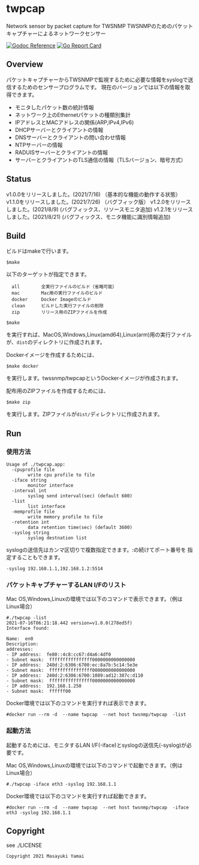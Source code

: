 # twpcap
Network sensor by packet capture for TWSNMP
TWSNMPのためのパケットキャプチャーによるネットワークセンサー

[![Godoc Reference](https://godoc.org/github.com/twsnmp/twpcap?status.svg)](http://godoc.org/github.com/twsnmp/twpcap)
[![Go Report Card](https://goreportcard.com/badge/twsnmp/twpcap)](https://goreportcard.com/report/twsnmp/twpcap)

## Overview

パケットキャプチャーからTWSNMPで監視するために必要な情報をsyslogで送信するためのセンサープログラムです。
現在のバージョンでは以下の情報を取得できます。

- モニタしたパケット数の統計情報
- ネットワーク上のEthernetパケットの種類別集計
- IPアドレスとMACアドレスの関係(ARP,IPv4,IPv6)
- DHCPサーバーとクライアントの情報
- DNSサーバーとクライアントの問い合わせ情報
- NTPサーバーの情報
- RADUISサーバーとクライアントの情報
- サーバーとクライアントのTLS通信の情報（TLSバージョン、暗号方式）

## Status

v1.0.0をリリースしました。(2021/7/16)
（基本的な機能の動作する状態）
v1.1.0をリリースしました。(2021/7/26)
（バグフィック版）
v1.2.0をリリースしました。(2021/8/9)
(バグフィックス、リソースモニタ追加)
v1.2.1をリリースしました。(2021/8/21)
(バグフィックス、モニタ機能に識別情報追加)

## Build

ビルドはmakeで行います。
```
$make
```
以下のターゲットが指定できます。
```
  all        全実行ファイルのビルド（省略可能）
  mac        Mac用の実行ファイルのビルド
  docker     Docker Imageのビルド
  clean      ビルドした実行ファイルの削除
  zip        リリース用のZIPファイルを作成
```

```
$make
```
を実行すれば、MacOS,Windows,Linux(amd64),Linux(arm)用の実行ファイルが、`dist`のディレクトリに作成されます。

Dockerイメージを作成するためには、
```
$make docker
```
を実行します。twssnmp/twpcapというDockerイメージが作成されます。

配布用のZIPファイルを作成するためには、
```
$make zip
```
を実行します。ZIPファイルが`dist/`ディレクトリに作成されます。

## Run

### 使用方法

```
Usage of ./twpcap.app:
  -cpuprofile file
    	write cpu profile to file
  -iface string
    	monitor interface
  -interval int
    	syslog send interval(sec) (default 600)
  -list
    	list interface
  -memprofile file
    	write memory profile to file
  -retention int
    	data retention time(sec) (default 3600)
  -syslog string
    	syslog destnation list
```

syslogの送信先はカンマ区切りで複数指定できます。:の続けてポート番号を
指定することもできます。

```
-syslog 192.168.1.1,192.168.1.2:5514
```

### パケットキャプチャーするLAN I/Fのリスト

Mac OS,Windows,Linuxの環境では以下のコマンドで表示できます。（例はLinux場合）

```
#./twpcap -list
2021-07-16T06:21:18.442 version=v1.0.0(278ed5f)
Interface found:

Name:  en0
Description:
addresses:
- IP address:  fe80::4c8:cc67:d4a6:4df0
- Subnet mask:  ffffffffffffffff0000000000000000
- IP address:  240d:2:6306:6700:ec:8a7b:5c14:5e3e
- Subnet mask:  ffffffffffffffff0000000000000000
- IP address:  240d:2:6306:6700:1089:ad12:387c:d110
- Subnet mask:  ffffffffffffffff0000000000000000
- IP address:  192.168.1.250
- Subnet mask:  ffffff00

```

Docker環境では以下のコマンドを実行すれば表示できます。

```
#docker run --rm -d  --name twpcap  --net host twsnmp/twpcap  -list
```

### 起動方法

起動するためには、モニタするLAN I/F(-iface)とsyslogの送信先(-syslog)が必要です。

Mac OS,Windows,Linuxの環境では以下のコマンドで起動できます。（例はLinux場合）

```
#./twpcap -iface eth3 -syslog 192.168.1.1
```

Docker環境では以下のコマンドを実行すれば起動できます。

```
#docker run --rm -d  --name twpcap  --net host twsnmp/twpcap  -iface eth3 -syslog 192.168.1.1
```

## Copyright

see ./LICENSE

```
Copyright 2021 Masayuki Yamai
```
